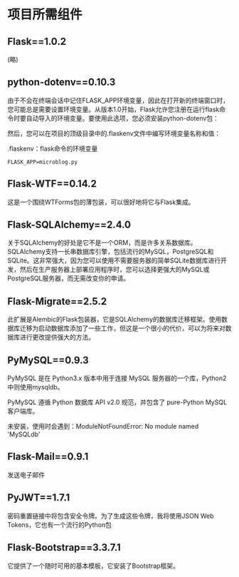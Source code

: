 # 项目所需组件

## Flask==1.0.2

(略)

## python-dotenv==0.10.3

由于不会在终端会话中记住FLASK_APP环境变量，因此在打开新的终端窗口时，您可能总是需要设置环境变量。从版本1.0开始，Flask允许您注册在运行flask命令时要自动导入的环境变量。要使用此选项，您必须安装python-dotenv包：

然后，您可以在项目的顶级目录中的.flaskenv文件中编写环境变量名称和值：

.flaskenv：flask命令的环境变量

```
FLASK_APP=microblog.py
```

## Flask-WTF==0.14.2

这是一个围绕WTForms包的薄包装，可以很好地将它与Flask集成。

## Flask-SQLAlchemy==2.4.0

关于SQLAlchemy的好处是它不是一个ORM，而是许多关系数据库。SQLAlchemy支持一长串数据库引擎，包括流行的MySQL，PostgreSQL和SQLite。这非常强大，因为您可以使用不需要服务器的简单SQLite数据库进行开发，然后在生产服务器上部署应用程序时，您可以选择更强大的MySQL或PostgreSQL服务器，而无需改变你的申请。

## Flask-Migrate==2.5.2

此扩展是Alembic的Flask包装器，它是SQLAlchemy的数据库迁移框架。使用数据库迁移为启动数据库添加了一些工作，但这是一个很小的代价，可以为将来对数据库进行更改提供强大的方法。

## PyMySQL==0.9.3

PyMySQL 是在 Python3.x 版本中用于连接 MySQL 服务器的一个库，Python2中则使用mysqldb。

PyMySQL 遵循 Python 数据库 API v2.0 规范，并包含了 pure-Python MySQL 客户端库。

未安装，使用时会遇到：ModuleNotFoundError: No module named 'MySQLdb'


## Flask-Mail==0.9.1

发送电子邮件

## PyJWT==1.7.1

密码重置链接中将包含安全令牌。为了生成这些令牌，我将使用JSON Web Tokens，它也有一个流行的Python包

## Flask-Bootstrap==3.3.7.1

它提供了一个随时可用的基本模板，它安装了Bootstrap框架。
